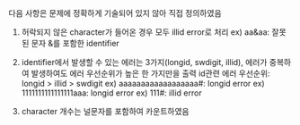 다음 사항은 문제에 정확하게 기술되어 있지 않아 직접 정의하였음

1. 허락되지 않은 character가 들어온 경우 모두 illid error로 처리
      ex) aa&aa: 잘못된 문자 &를 포함한 identifier

2. identifier에서 발생할 수 있는 에러는 3가지(longid, swdigit, illid), 에러가 중복하여 발생하여도 에러 우선순위가 높은 한 가지만을 출력
      id관련 에러 우선순위: longid > illid > swdigit
      ex) aaaaaaaaaaaaaaaaaa#: longid error
      ex) 1111111111111111aaa: longid error
      ex) 111#: illid error

3. character 개수는 널문자를 포함하여 카운트하였음
